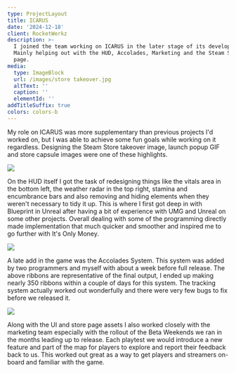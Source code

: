 ```yaml
---
type: ProjectLayout
title: ICARUS
date: '2024-12-18'
client: RocketWerkz
description: >-
  I joined the team working on ICARUS in the later stage of its development.
  Mainly helping out with the HUD, Accolades, Marketing and the Steam Store
  page.
media:
  type: ImageBlock
  url: /images/store takeover.jpg
  altText: ''
  caption: ''
  elementId: ''
addTitleSuffix: true
colors: colors-b
---
```

My role on ICARUS was more supplementary than previous projects I'd worked on, but I was able to achieve some fun goals while working on it regardless. Designing the Steam Store takeover image, launch popup GIF and store capsule images were one of these highlights.

![](/images/icarus.jpg)

On the HUD itself I got the task of redesigning things like the vitals area in the bottom left, the weather radar in the top right, stamina and encumbrance bars and also removing and hiding elements when they weren't necessary to tidy it up. This is where I first got deep in with Blueprint in Unreal after having a bit of experience with UMG and Unreal on some other projects. Overall dealing with some of the programming directly made implementation that much quicker and smoother and inspired me to go further with It's Only Money.

![](/images/ribbbs.jpg)

A late add in the game was the Accolades System. This system was added by two programmers and myself with about a week before full release. The above ribbons are representative of the final output, I ended up making nearly 350 ribbons within a couple of days for this system. The tracking system actually worked out wonderfully and there were very few bugs to fix before we released it.

![](/images/beta%20weekends.jpg)

Along with the UI and store page assets I also worked closely with the marketing team especially with the rollout of the Beta Weekends we ran in the months leading up to release. Each playtest we would introduce a new feature and part of the map for players to explore and report their feedback back to us. This worked out great as a way to get players and streamers on-board and familiar with the game.
